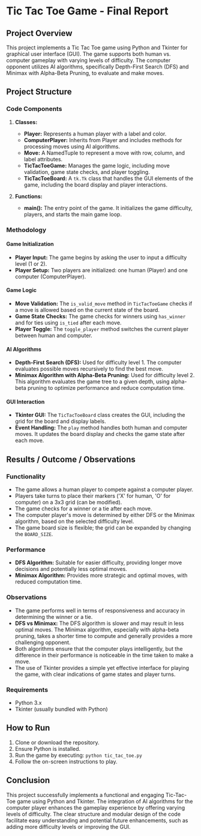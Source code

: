 # Tic Tac Toe Game - Final Report

## Project Overview
This project implements a Tic Tac Toe game using Python and Tkinter for graphical user interface (GUI). The game supports both human vs. computer gameplay with varying levels of difficulty. The computer opponent utilizes AI algorithms, specifically Depth-First Search (DFS) and Minimax with Alpha-Beta Pruning, to evaluate and make moves.

## Project Structure

### Code Components

1. **Classes:**
   - **Player:** Represents a human player with a label and color.
   - **ComputerPlayer:** Inherits from Player and includes methods for processing moves using AI algorithms.
   - **Move:** A NamedTuple to represent a move with row, column, and label attributes.
   - **TicTacToeGame:** Manages the game logic, including move validation, game state checks, and player toggling.
   - **TicTacToeBoard:** A `tk.Tk` class that handles the GUI elements of the game, including the board display and player interactions.

2. **Functions:**
   - **main():** The entry point of the game. It initializes the game difficulty, players, and starts the main game loop.

### Methodology

#### Game Initialization
- **Player Input:** The game begins by asking the user to input a difficulty level (1 or 2).
- **Player Setup:** Two players are initialized: one human (Player) and one computer (ComputerPlayer).

#### Game Logic
- **Move Validation:** The `is_valid_move` method in `TicTacToeGame` checks if a move is allowed based on the current state of the board.
- **Game State Checks:** The game checks for winners using `has_winner` and for ties using `is_tied` after each move.
- **Player Toggle:** The `toggle_player` method switches the current player between human and computer.

#### AI Algorithms
- **Depth-First Search (DFS):** Used for difficulty level 1. The computer evaluates possible moves recursively to find the best move.
- **Minimax Algorithm with Alpha-Beta Pruning:** Used for difficulty level 2. This algorithm evaluates the game tree to a given depth, using alpha-beta pruning to optimize performance and reduce computation time.

#### GUI Interaction
- **Tkinter GUI:** The `TicTacToeBoard` class creates the GUI, including the grid for the board and display labels.
- **Event Handling:** The `play` method handles both human and computer moves. It updates the board display and checks the game state after each move.

## Results / Outcome / Observations

### Functionality
- The game allows a human player to compete against a computer player.
- Players take turns to place their markers ('X' for human, 'O' for computer) on a 3x3 grid (can be modified).
- The game checks for a winner or a tie after each move.
- The computer player's move is determined by either DFS or the Minimax algorithm, based on the selected difficulty level.
- The game board size is flexible; the grid can be expanded by changing the `BOARD_SIZE`.

### Performance
- **DFS Algorithm:** Suitable for easier difficulty, providing longer move decisions and potentially less optimal moves.
- **Minimax Algorithm:** Provides more strategic and optimal moves, with reduced computation time.

### Observations
- The game performs well in terms of responsiveness and accuracy in determining the winner or a tie.
- **DFS vs Minimax:** The DFS algorithm is slower and may result in less optimal moves. The Minimax algorithm, especially with alpha-beta pruning, takes a shorter time to compute and generally provides a more challenging opponent.
- Both algorithms ensure that the computer plays intelligently, but the difference in their performance is noticeable in the time taken to make a move.
- The use of Tkinter provides a simple yet effective interface for playing the game, with clear indications of game states and player turns.

### Requirements
- Python 3.x
- Tkinter (usually bundled with Python)

## How to Run
1. Clone or download the repository.
2. Ensure Python is installed.
3. Run the game by executing: ```python tic_tac_toe.py```
4. Follow the on-screen instructions to play.

## Conclusion
This project successfully implements a functional and engaging Tic-Tac-Toe game using Python and Tkinter. The integration of AI algorithms for the computer player enhances the gameplay experience by offering varying levels of difficulty. The clear structure and modular design of the code facilitate easy understanding and potential future enhancements, such as adding more difficulty levels or improving the GUI.
